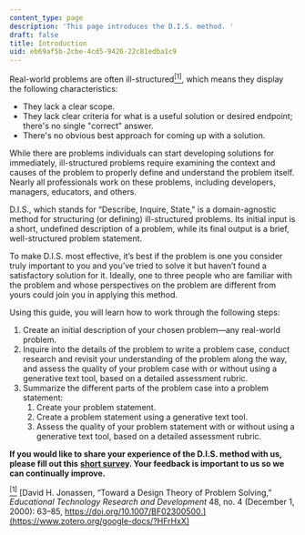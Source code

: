 ```yaml
---
content_type: page
description: 'This page introduces the D.I.S. method. '
draft: false
title: Introduction
uid: eb69af5b-2cbe-4cd5-9426-22c81edba1c9
---
```

Real-world problems are often ill-structured[<sup>\[1\]</sup>](https://ocw-studio.odl.mit.edu/sites/defining-real-world-problems-with-the-dis-method-describe-inquire-state/type/page/new/?size=0#_ftn1), which means they display the following characteristics:

- They lack a clear scope.
- They lack clear criteria for what is a useful solution or desired endpoint; there's no single "correct" answer.
- There's no obvious best approach for coming up with a solution.

While there are problems individuals can start developing solutions for immediately, ill-structured problems require examining the context and causes of the problem to properly define and understand the problem itself. Nearly all professionals work on these problems, including developers, managers, educators, and others.

D.I.S., which stands for “Describe, Inquire, State," is a domain-agnostic method for structuring (or defining) ill-structured problems. Its initial input is a short, undefined description of a problem, while its final output is a brief, well-structured problem statement.

To make D.I.S. most effective, it’s best if the problem is one you consider truly important to you and you’ve tried to solve it but haven’t found a satisfactory solution for it. Ideally, one to three people who are familiar with the problem and whose perspectives on the problem are different from yours could join you in applying this method.

Using this guide, you will learn how to work through the following steps:

1. Create an initial description of your chosen problem—any real-world problem.
2. Inquire into the details of the problem to write a problem case, conduct research and revisit your understanding of the problem along the way, and assess the quality of your problem case with or without using a generative text tool, based on a detailed assessment rubric.
3. Summarize the different parts of the problem case into a problem statement:
    1. Create your problem statement.
    2. Create a problem statement using a generative text tool.
    3. Assess the quality of your problem statement with or without using a generative text tool, based on a detailed assessment rubric.

**If you would like to share your experience of the D.I.S. method with us, please fill out this** [**short survey**](https://docs.google.com/forms/d/e/1FAIpQLScPjVlGe6lJFM8s2dbJsLP2jef1snx-7cI5bkH9pC0jCb9pSQ/viewform?usp=sf_link)**. Your feedback is important to us so we can continually improve.**

[<sup>\[1\]</sup>](https://ocw-studio.odl.mit.edu/sites/defining-real-world-problems-with-the-dis-method-describe-inquire-state/type/page/new/?size=0#_ftnref1) [David H. Jonassen, “Toward a Design Theory of Problem Solving,” *Educational Technology Research and Development* 48, no. 4 (December 1, 2000): 63–85, https://doi.org/10.1007/BF02300500.](https://www.zotero.org/google-docs/?HFrHxX)